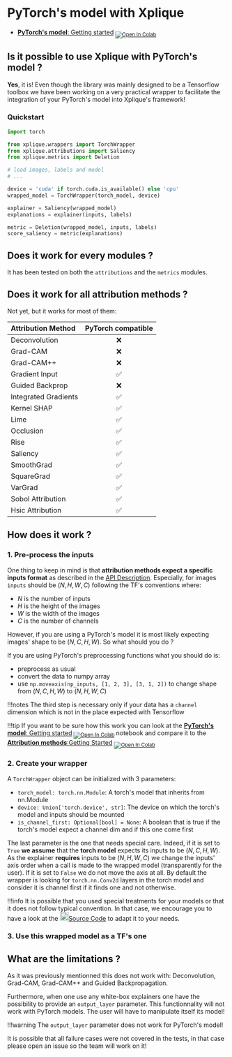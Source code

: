 # PyTorch's model with Xplique

- [**PyTorch's model**: Getting started](https://colab.research.google.com/drive/1bMlO29_0K3YnTQBbbyKQyRfo8YjvDbhe)<sub> [![Open In Colab](https://colab.research.google.com/assets/colab-badge.svg)](https://colab.research.google.com/drive/1bMlO29_0K3YnTQBbbyKQyRfo8YjvDbhe) </sub>

## Is it possible to use Xplique with PyTorch's model ?

**Yes**, it is! Even though the library was mainly designed to be a Tensorflow toolbox we have been working on a very practical wrapper to facilitate the integration of your PyTorch's model into Xplique's framework!

### Quickstart
```python
import torch

from xplique.wrappers import TorchWrapper
from xplique.attributions import Saliency
from xplique.metrics import Deletion

# load images, labels and model
# ...

device = 'cuda' if torch.cuda.is_available() else 'cpu'
wrapped_model = TorchWrapper(torch_model, device)

explainer = Saliency(wrapped_model)
explanations = explainer(inputs, labels)

metric = Deletion(wrapped_model, inputs, labels)
score_saliency = metric(explanations)
```

## Does it work for every modules ?

It has been tested on both the `attributions` and the `metrics` modules.

## Does it work for all attribution methods ?

Not yet, but it works for most of them:

| **Attribution Method** | PyTorch compatible |
| :--------------------- | :----------------: |
| Deconvolution          | ❌                |
| Grad-CAM               | ❌                |
| Grad-CAM++             | ❌                |
| Gradient Input         | ✅                |
| Guided Backprop        | ❌                |
| Integrated Gradients   | ✅                |
| Kernel SHAP            | ✅                |
| Lime                   | ✅                |
| Occlusion              | ✅                |
| Rise                   | ✅                |
| Saliency               | ✅                |
| SmoothGrad             | ✅                |
| SquareGrad             | ✅                |
| VarGrad                | ✅                |
| Sobol Attribution      | ✅                |
| Hsic Attribution       | ✅                |

## How does it work ?

### 1. Pre-process the inputs

One thing to keep in mind is that **attribution methods expect a specific inputs format** as described in the [API Description](api/attributions/api_attributions.md). Especially, for images `inputs` should be $(N, H, W, C)$ following the TF's conventions where:

- $N$ is the number of inputs
- $H$ is the height of the images
- $W$ is the width of the images
- $C$ is the number of channels

However, if you are using a PyTorch's model it is most likely expecting images' shape to be $(N, C, H, W)$. So what should you do ?

If you are using PyTorch's preprocessing functions what you should do is:

- preprocess as usual
- convert the data to numpy array
- use `np.moveaxis(np_inputs, [1, 2, 3], [3, 1, 2])` to change shape from $(N, C, H, W)$ to $(N, H, W, C)$

!!!notes
    The third step is necessary only if your data has a `channel` dimension which is not in the place expected with Tensorflow

!!!tip
    If you want to be sure how this work you can look at the [**PyTorch's model**: Getting started](https://colab.research.google.com/drive/1bMlO29_0K3YnTQBbbyKQyRfo8YjvDbhe)<sub> [![Open In Colab](https://colab.research.google.com/assets/colab-badge.svg)](https://colab.research.google.com/drive/1bMlO29_0K3YnTQBbbyKQyRfo8YjvDbhe) </sub>
 notebook and compare it to the [**Attribution methods**:Getting Started](https://colab.research.google.com/drive/1XproaVxXjO9nrBSyyy7BuKJ1vy21iHs2) <sub> [![Open In Colab](https://colab.research.google.com/assets/colab-badge.svg)](https://colab.research.google.com/drive/1XproaVxXjO9nrBSyyy7BuKJ1vy21iHs2) </sub>

### 2. Create your wrapper

A `TorchWrapper` object can be initialized with 3 parameters:

- `torch_model: torch.nn.Module`: A torch's model that inherits from nn.Module
- `device: Union['torch.device', str]`: The device on which the torch's model and inputs should be mounted
- `is_channel_first: Optional[bool] = None`: A boolean that is true if the torch's model expect a channel dim and if this one come first

The last parameter is the one that needs special care. Indeed, if it is set to `True` **we assume** that the **torch model** expects its inputs to be $(N, C, H, W)$. As the explainer **requires** inputs to be $(N, H, W, C)$ we change the inputs' axis order when a call is made to the wrapped model (transparently for the user). If it is set to `False` we do not move the axis at all. By default the wrapper is looking for `torch.nn.Conv2d` layers in the torch model and consider it is channel first if it finds one and not otherwise.

!!!info
    It is possible that you used special treatments for your models or that it does not follow typical convention. In that case, we encourage you to have a look at the <img src="https://upload.wikimedia.org/wikipedia/commons/9/91/Octicons-mark-github.svg" width="20"></sub>[Source Code](https://github.com/deel-ai/xplique/blob/master/xplique/wrappers/pytorch.py) to adapt it to your needs.

### 3. Use this wrapped model as a TF's one

## What are the limitations ?

As it was previously mentionned this does not work with: Deconvolution, Grad-CAM, Grad-CAM++ and Guided Backpropagation.

Furthermore, when one use any white-box explainers one have the possibility to provide an `output_layer` parameter. This functionnality will not work with PyTorch models. The user will have to manipulate itself its model!

!!!warning
    The `output_layer` parameter does not work for PyTorch's model!

It is possible that all failure cases were not covered in the tests, in that case please open an issue so the team will work on it!